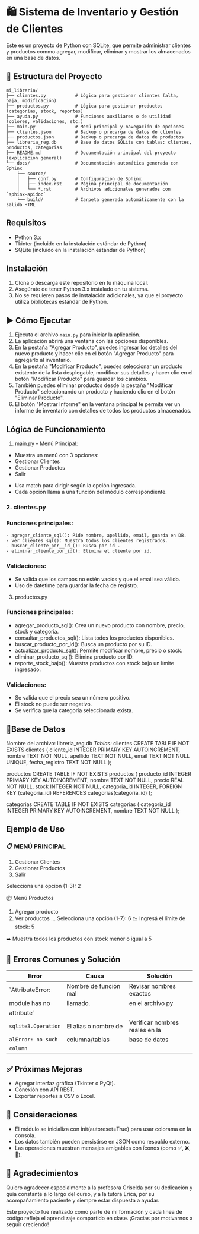 # 🛍️ Sistema de Inventario y Gestión de Clientes

Este es un proyecto de Python con SQLite, que permite administrar clientes y productos commo agregar, modificar, eliminar y mostrar los almacenados en una base de datos.

## 📁 Estructura del Proyecto

```
mi_libreria/
├── clientes.py           # Lógica para gestionar clientes (alta, baja, modificación)
├── productos.py          # Lógica para gestionar productos (categorías, stock, reportes)
├── ayuda.py              # Funciones auxiliares o de utilidad (colores, validaciones, etc.)
├── main.py               # Menú principal y navegación de opciones
├── clientes.json         # Backup o precarga de datos de clientes
├── productos.json        # Backup o precarga de datos de productos
├── libreria_reg.db       # Base de datos SQLite con tablas: clientes, productos, categorias
├── README.md             # Documentación principal del proyecto (explicación general)
└── docs/                 # Documentación automática generada con Sphinx
    ├── source/
    │   ├── conf.py       # Configuración de Sphinx
    │   ├── index.rst     # Página principal de documentación
    │   └── *.rst         # Archivos adicionales generados con `sphinx-apidoc`
    └── build/            # Carpeta generada automáticamente con la salida HTML
```

## Requisitos

- Python 3.x
- Tkinter (incluido en la instalación estándar de Python)
- SQLite (incluido en la instalación estándar de Python)

## Instalación

1. Clona o descarga este repositorio en tu máquina local.
2. Asegúrate de tener Python 3.x instalado en tu sistema.
3. No se requieren pasos de instalación adicionales, ya que el proyecto utiliza bibliotecas estándar de Python.

## ▶️ Cómo Ejecutar

1. Ejecuta el archivo `main.py` para iniciar la aplicación.
2. La aplicación abrirá una ventana con las opciones disponibles.
3. En la pestaña "Agregar Producto", puedes ingresar los detalles del nuevo producto y hacer clic en el botón "Agregar Producto" para agregarlo al inventario.
4. En la pestaña "Modificar Producto", puedes seleccionar un producto existente de la lista desplegable, modificar sus detalles y hacer clic en el botón "Modificar Producto" para guardar los cambios.
5. También puedes eliminar productos desde la pestaña "Modificar Producto" seleccionando un producto y haciendo clic en el botón "Eliminar Producto".
6. El botón "Mostrar Informe" en la ventana principal te permite ver un informe de inventario con detalles de todos los productos almacenados.

## Lógica de Funcionamiento
1. main.py – Menú Principal:
* Muestra un menú con 3 opciones:
* Gestionar Clientes
* Gestionar Productos
* Salir
- Usa match para dirigir según la opción ingresada.
- Cada opción llama a una función del módulo correspondiente.

### 2. clientes.py
### Funciones principales:
    - agregar_cliente_sql(): Pide nombre, apellido, email, guarda en DB.
    - ver_clientes_sql(): Muestra todos los clientes registrados.
    - buscar_cliente_por__id_(): Busca por id .
    - eliminar_cliente_por_id(): Elimina el cliente por id.

### Validaciones:
- Se valida que los campos no estén vacíos y que el email sea válido.
- Uso de datetime para guardar la fecha de registro.
3. productos.py
### Funciones principales:
- agregar_producto_sql(): Crea un nuevo producto con nombre, precio, stock y categoría.
- consultar_productos_sql(): Lista todos los productos disponibles.
- buscar_producto_por_id(): Busca un producto por su ID.
- actualizar_producto_sql(): Permite modificar nombre, precio o stock.
- eliminar_producto_sql(): Elimina producto por ID.
- reporte_stock_bajo(): Muestra productos con stock bajo un límite ingresado.

### Validaciones:
* Se valida que el precio sea un número positivo.
* El stock no puede ser negativo.
* Se verifica que la categoría seleccionada exista.

## 💾Base de Datos

Nombre del archivo: libreria_reg.db
*Tablas:*
clientes
CREATE TABLE IF NOT EXISTS clientes (
    cliente_id INTEGER PRIMARY KEY AUTOINCREMENT,
    nombre TEXT NOT NULL,
    apellido TEXT NOT NULL,
    email TEXT NOT NULL UNIQUE,
    fecha_registro TEXT NOT NULL
);

productos
CREATE TABLE IF NOT EXISTS productos (
    producto_id INTEGER PRIMARY KEY AUTOINCREMENT,
    nombre TEXT NOT NULL,
    precio REAL NOT NULL,
    stock INTEGER NOT NULL,
    categoria_id INTEGER,
    FOREIGN KEY (categoria_id) REFERENCES categorias(categoria_id)
);

categorias
CREATE TABLE IF NOT EXISTS categorias (
    categoria_id INTEGER PRIMARY KEY AUTOINCREMENT,
    nombre TEXT NOT NULL
);

## Ejemplo de Uso
### 📋 MENÚ PRINCIPAL
1. Gestionar Clientes
2. Gestionar Productos
3. Salir

Selecciona una opción (1-3): 2

📦 Menú Productos
1. Agregar producto
2. Ver productos
...
Selecciona una opción (1-7): 6
📉 Ingresá el límite de stock: 5

➡️ Muestra todos los productos con stock menor o igual a 5

## 🐞 Errores Comunes y Solución
|    Error           |    Causa               |       Solución                       |
| -------------------| -----------------------| ------------------------------------ |
| `AttributeError:   | Nombre de función mal  | Revisar nombres exactos              |
|  module has no     | llamado.               |  en el archivo py                    |
|  attribute`        |                        |                                      |
| `sqlite3.Operation`| El alias o nombre de   | Verificar nombres reales en la       |
| `alError: no such` | columna/tablas         | base de datos                        |
| `column`           |                        |                                      |


## ✅ Próximas Mejoras

- Agregar interfaz gráfica (Tkinter o PyQt).
- Conexión con API REST.
- Exportar reportes a CSV o Excel.

## 📌 Consideraciones

- El módulo se inicializa con init(autoreset=True) para usar colorama en la consola.
- Los datos también pueden persistirse en JSON como respaldo externo.
- Las operaciones muestran mensajes amigables con íconos (como ✅, ❌, 📢).

## 🙌 Agradecimientos

Quiero agradecer especialmente a la profesora Griselda por su dedicación y guía constante a lo largo del curso, y a la tutora Erica, por su acompañamiento paciente y siempre estar dispuesta a ayudar.

Este proyecto fue realizado como parte de mi formación y cada línea de código refleja el aprendizaje compartido en clase. ¡Gracias por motivarnos a seguir creciendo!

